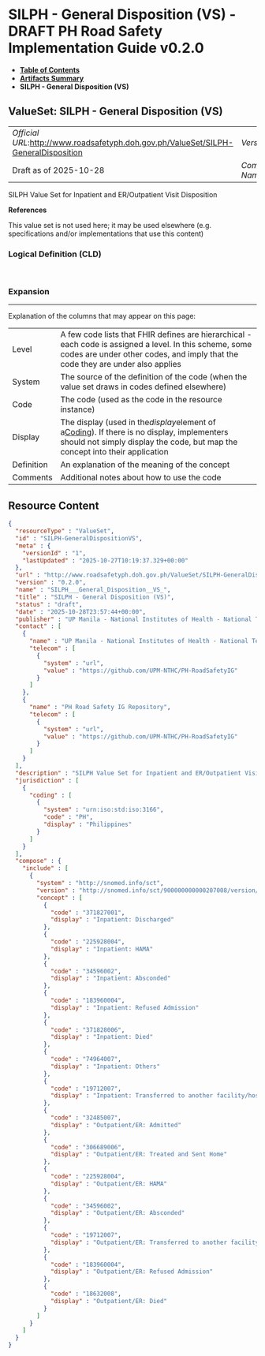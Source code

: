 # SILPH - General Disposition (VS) - DRAFT PH Road Safety Implementation Guide v0.2.0

* [**Table of Contents**](toc.md)
* [**Artifacts Summary**](artifacts.md)
* **SILPH - General Disposition (VS)**

## ValueSet: SILPH - General Disposition (VS) 

| | |
| :--- | :--- |
| *Official URL*:http://www.roadsafetyph.doh.gov.ph/ValueSet/SILPH-GeneralDisposition | *Version*:0.2.0 |
| Draft as of 2025-10-28 | *Computable Name*:SILPH___General_Disposition__VS_ |

 
SILPH Value Set for Inpatient and ER/Outpatient Visit Disposition 

 **References** 

This value set is not used here; it may be used elsewhere (e.g. specifications and/or implementations that use this content)

### Logical Definition (CLD)

 

### Expansion

-------

 Explanation of the columns that may appear on this page: 

| | |
| :--- | :--- |
| Level | A few code lists that FHIR defines are hierarchical - each code is assigned a level. In this scheme, some codes are under other codes, and imply that the code they are under also applies |
| System | The source of the definition of the code (when the value set draws in codes defined elsewhere) |
| Code | The code (used as the code in the resource instance) |
| Display | The display (used in the*display*element of a[Coding](http://hl7.org/fhir/R4/datatypes.html#Coding)). If there is no display, implementers should not simply display the code, but map the concept into their application |
| Definition | An explanation of the meaning of the concept |
| Comments | Additional notes about how to use the code |



## Resource Content

```json
{
  "resourceType" : "ValueSet",
  "id" : "SILPH-GeneralDispositionVS",
  "meta" : {
    "versionId" : "1",
    "lastUpdated" : "2025-10-27T10:19:37.329+00:00"
  },
  "url" : "http://www.roadsafetyph.doh.gov.ph/ValueSet/SILPH-GeneralDisposition",
  "version" : "0.2.0",
  "name" : "SILPH___General_Disposition__VS_",
  "title" : "SILPH - General Disposition (VS)",
  "status" : "draft",
  "date" : "2025-10-28T23:57:44+00:00",
  "publisher" : "UP Manila - National Institutes of Health - National Telehealth Center",
  "contact" : [
    {
      "name" : "UP Manila - National Institutes of Health - National Telehealth Center",
      "telecom" : [
        {
          "system" : "url",
          "value" : "https://github.com/UPM-NTHC/PH-RoadSafetyIG"
        }
      ]
    },
    {
      "name" : "PH Road Safety IG Repository",
      "telecom" : [
        {
          "system" : "url",
          "value" : "https://github.com/UPM-NTHC/PH-RoadSafetyIG"
        }
      ]
    }
  ],
  "description" : "SILPH Value Set for Inpatient and ER/Outpatient Visit Disposition",
  "jurisdiction" : [
    {
      "coding" : [
        {
          "system" : "urn:iso:std:iso:3166",
          "code" : "PH",
          "display" : "Philippines"
        }
      ]
    }
  ],
  "compose" : {
    "include" : [
      {
        "system" : "http://snomed.info/sct",
        "version" : "http://snomed.info/sct/900000000000207008/version/20241001",
        "concept" : [
          {
            "code" : "371827001",
            "display" : "Inpatient: Discharged"
          },
          {
            "code" : "225928004",
            "display" : "Inpatient: HAMA"
          },
          {
            "code" : "34596002",
            "display" : "Inpatient: Absconded"
          },
          {
            "code" : "183960004",
            "display" : "Inpatient: Refused Admission"
          },
          {
            "code" : "371828006",
            "display" : "Inpatient: Died"
          },
          {
            "code" : "74964007",
            "display" : "Inpatient: Others"
          },
          {
            "code" : "19712007",
            "display" : "Inpatient: Transferred to another facility/hospital"
          },
          {
            "code" : "32485007",
            "display" : "Outpatient/ER: Admitted"
          },
          {
            "code" : "306689006",
            "display" : "Outpatient/ER: Treated and Sent Home"
          },
          {
            "code" : "225928004",
            "display" : "Outpatient/ER: HAMA"
          },
          {
            "code" : "34596002",
            "display" : "Outpatient/ER: Absconded"
          },
          {
            "code" : "19712007",
            "display" : "Outpatient/ER: Transferred to another facility/hospital"
          },
          {
            "code" : "183960004",
            "display" : "Outpatient/ER: Refused Admission"
          },
          {
            "code" : "18632008",
            "display" : "Outpatient/ER: Died"
          }
        ]
      }
    ]
  }
}

```

